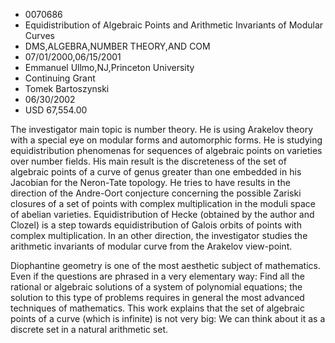 
* 0070686
* Equidistribution of Algebraic Points and Arithmetic Invariants of Modular Curves
* DMS,ALGEBRA,NUMBER THEORY,AND COM
* 07/01/2000,06/15/2001
* Emmanuel Ullmo,NJ,Princeton University
* Continuing Grant
* Tomek Bartoszynski
* 06/30/2002
* USD 67,554.00

The investigator main topic is number theory. He is using Arakelov theory with a
special eye on modular forms and automorphic forms. He is studying
equidistribution phenomenas for sequences of algebraic points on varieties over
number fields. His main result is the discreteness of the set of algebraic
points of a curve of genus greater than one embedded in his Jacobian for the
Neron-Tate topology. He tries to have results in the direction of the Andre-Oort
conjecture concerning the possible Zariski closures of a set of points with
complex multiplication in the moduli space of abelian varieties.
Equidistribution of Hecke (obtained by the author and Clozel) is a step towards
equidistribution of Galois orbits of points with complex multiplication. In an
other direction, the investigator studies the arithmetic invariants of modular
curve from the Arakelov view-point.

Diophantine geometry is one of the most aesthetic subject of mathematics. Even
if the questions are phrased in a very elementary way: Find all the rational or
algebraic solutions of a system of polynomial equations; the solution to this
type of problems requires in general the most advanced techniques of
mathematics. This work explains that the set of algebraic points of a curve
(which is infinite) is not very big: We can think about it as a discrete set in
a natural arithmetic set.
